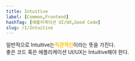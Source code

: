 ```yaml
---
title: Intuitive
label: [Common,Frontend]
hashTag: [애플리케이션 UI/UX,Good Code]
slug: /I/Intuitive
---
```

<p>일반적으로 Intuitive는<span style="color:#FFBF00; font-weight:bold;">직관적인</span>이라는 뜻을 가진다.<br />
좋은 코드 혹은 애플리케이션 UI/UX는 Intuitive해야 한다.</p>
